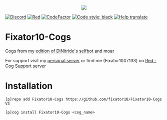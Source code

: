 <p align="center">
    <img src="https://Moeka.is-a-good-waifu.com/u2P2sMM.png">
</p>

[![Discord](https://img.shields.io/discord/221158719025709056.svg?style=for-the-badge&logo=discord)](https://fixator10.ru/discord)
[![Red](https://img.shields.io/badge/Red-DiscordBot-red.svg?style=for-the-badge)](https://github.com/Cog-Creators/Red-DiscordBot)
[![CodeFactor](https://www.codefactor.io/repository/github/fixator10/fixator10-cogs/badge?style=for-the-badge)](https://www.codefactor.io/repository/github/fixator10/fixator10-cogs)
[![Code style: black](https://img.shields.io/badge/code%20style-black-000000.svg?style=for-the-badge)](https://github.com/ambv/black)
[![Help translate](https://img.shields.io/badge/Translate-on%20poedit-brightgreen.svg?style=for-the-badge)](https://poeditor.com/join/project/sZBG4IoZ01)


# Fixator10-Cogs
Cogs from [my edition of DiNitride's selfbot](https://github.com/fixator10/Discord-Self-Bot) and moar

For support visit my [personal server](https://invite.gg/fixator10) or find me (Fixator10#7133) on [Red - Cog Support server](https://discord.gg/GET4DVk)

# Installation
`[p]repo add Fixator10-Cogs https://github.com/fixator10/Fixator10-Cogs V3`

`[p]cog install Fixator10-Cogs <cog_name>`

